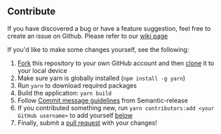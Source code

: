 ## Contribute

If you have discovered a bug or have a feature suggestion, feel free to create an issue on Github. Please refer to our [wiki page](https://github.com/marceloavf/github-tools-vsts/wiki/How-to-Report-an-issue)

If you'd like to make some changes yourself, see the following:
1. [Fork](https://help.github.com/articles/fork-a-repo/) this repository to your own GitHub account and then [clone](https://help.github.com/articles/cloning-a-repository/) it to your local device
2. Make sure yarn is globally installed (`npm install -g yarn`)
3. Run `yarn` to download required packages
4. Build the application: `yarn build`
5. Follow [Commit message guidelines](https://github.com/semantic-release/semantic-release/blob/caribou/CONTRIBUTING.md#commit-message-guidelines) from Semantic-release
6. If you contributed something new, run `yarn contributors:add <your GitHub username>` to add yourself [below](#contributors)
7. Finally, submit a [pull request](https://help.github.com/articles/creating-a-pull-request-from-a-fork/) with your changes!